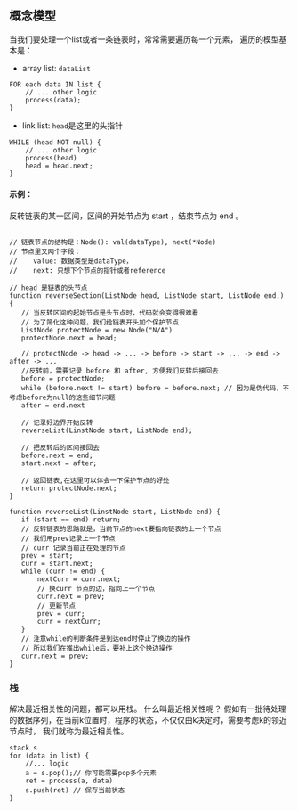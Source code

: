 ## 概念模型
当我们要处理一个list或者一条链表时，常常需要遍历每一个元素，
遍历的模型基本是：
- array list: `dataList`
```
FOR each data IN list {
    // ... other logic
    process(data);
}
```

- link list: `head`是这里的头指针
```
WHILE (head NOT null) {
    // ... other logic
    process(head)
    head = head.next;
}
```

#### 示例：
    
反转链表的某一区间，区间的开始节点为 start ，结束节点为 end 。
 ```

 // 链表节点的结构是：Node(): val(dataType), next(*Node)
 // 节点里又两个字段：
 //    value: 数据类型是dataType，
 //    next: 只想下个节点的指针或者reference
 
 // head 是链表的头节点
function reverseSection(ListNode head, ListNode start, ListNode end,) {
    // 当反转区间的起始节点是头节点时，代码就会变得很难看
    // 为了简化这种问题，我们给链表开头加个保护节点
    ListNode protectNode = new Node("N/A")
    protectNode.next = head;
    
    // protectNode -> head -> ... -> before -> start -> ... -> end -> after -> ... 
    //反转前，需要记录 before 和 after, 方便我们反转后接回去
    before = protectNode;
    while (before.next != start) before = before.next; // 因为是伪代码，不考虑before为null的这些细节问题
    after = end.next
    
    // 记录好边界开始反转
    reverseList(LinstNode start, ListNode end);
    
    // 把反转后的区间接回去
    before.next = end;
    start.next = after;
    
    // 返回链表,在这里可以体会一下保护节点的好处
    return protectNode.next;
}

function reverseList(LinstNode start, ListNode end) {
    if (start == end) return;
    // 反转链表的思路就是，当前节点的next要指向链表的上一个节点
    // 我们用prev记录上一个节点
    // curr 记录当前正在处理的节点
    prev = start;
    curr = start.next;
    while (curr != end) {
        nextCurr = curr.next;
        // 换curr 节点的边，指向上一个节点
        curr.next = prev;
        // 更新节点
        prev = curr;
        curr = nextCurr;
    }
    // 注意while的判断条件是到达end时停止了换边的操作
    // 所以我们在推出while后，要补上这个换边操作
    curr.next = prev;
}
```
### 栈
解决最近相关性的问题，都可以用栈。 什么叫最近相关性呢？
假如有一批待处理的数据序列，在当前k位置时，程序的状态，不仅仅由k决定时，需要考虑k的领近节点时，
我们就称为最近相关性。
```
stack s
for (data in list) {
    //... logic
    a = s.pop();// 你可能需要pop多个元素
    ret = process(a, data)
    s.push(ret) // 保存当前状态
}
```
